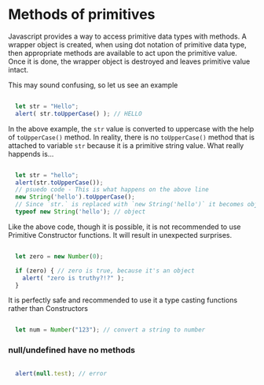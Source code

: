 # Methods of primitives

Javascript provides a way to access primitive data types with methods.
A wrapper object is created, when using dot notation of primitive data type, then appropriate methods are available to act upon the primitive value. Once it is done, the wrapper object is destroyed and leaves primitive value intact.

This may sound confusing, so let us see an example
```js

  let str = "Hello";
  alert( str.toUpperCase() ); // HELLO

```

In the above example, the `str` value is converted to uppercase with the help of `toUpperCase()` method. In reality, there is no `toUpperCase()` method that is attached to variable `str` because it is a primitive string value. What really happends is...
```js

  let str = "hello";
  alert(str.toUpperCase()); 
  // psuedo code - This is what happens on the above line
  new String('hello').toUpperCase();
  // Since `str.` is replaced with `new String('hello')` it becomes object and has methods
  typeof new String('hello'); // object

```

Like the above code, though it is possible, it is not recommended to use Primitive Constructor functions. It will result in unexpected surprises.
```js

  let zero = new Number(0);

  if (zero) { // zero is true, because it's an object
    alert( "zero is truthy?!?" );
  }

```

It is perfectly safe and recommended to use it a type casting functions rather than Constructors
```js

  let num = Number("123"); // convert a string to number

```

### null/undefined have no methods
```js

  alert(null.test); // error

```

